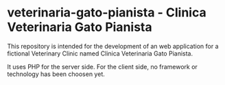 # veterinaria-gato-pianista - Clinica Veterinaria Gato Pianista

This repository is intended for the development of an web application for a fictional Veterinary Clinic named Clinica Veterinaria Gato Pianista.

It uses PHP for the server side. For the client side, no framework or technology has been choosen yet.
